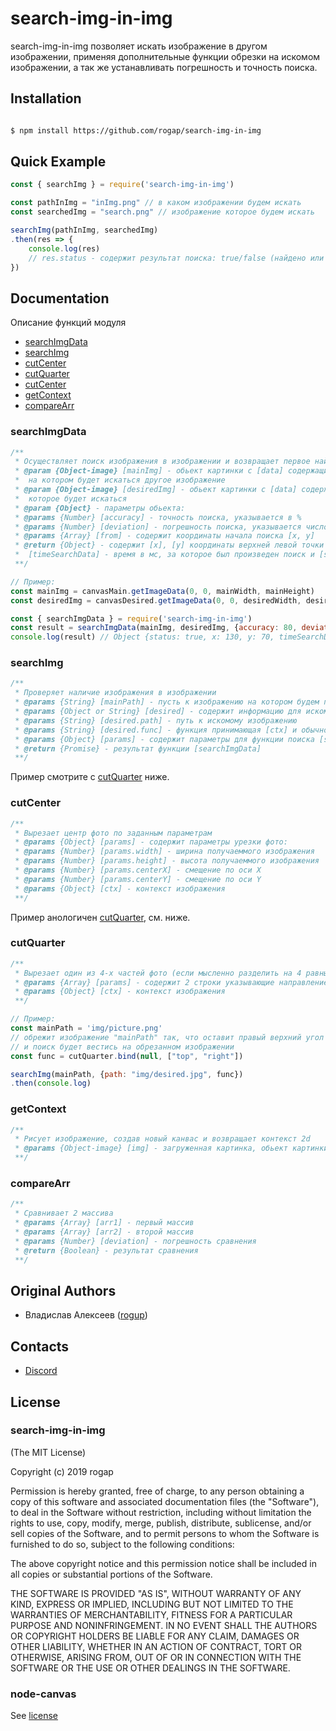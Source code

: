 ﻿# search-img-in-img

search-img-in-img позволяет искать изображение в другом изображении, применяя дополнительные функции обрезки на искомом изображении, а так же устанавливать погрешность и точность поиска.

## Installation

```bash

$ npm install https://github.com/rogap/search-img-in-img
```

## Quick Example

```javascript
const { searchImg } = require('search-img-in-img')

const pathInImg = "inImg.png" // в каком изображении будем искать
const searchedImg = "search.png" // изображение которое будем искать

searchImg(pathInImg, searchedImg)
.then(res => {
	console.log(res)
	// res.status - содержит результат поиска: true/false (найдено или не найденно)
})
```
## Documentation

Описание функций модуля

* [searchImgData](#searchImgData)
* [searchImg](#searchImg)
* [cutCenter](#cutCenter)
* [cutQuarter](#cutQuarter)
* [cutCenter](#cutCenter)
* [getContext](#getContext)
* [compareArr](#compareArr)

### searchImgData

```js
/**
 * Осуществляет поиск изображения в изображении и возвращает первое найденное сходство
 * @param {Object-image} [mainImg] - обьект картинки с [data] содержащим массив цветов изображения
 * 	на котором будет искаться другое изображение
 * @param {Object-image} [desiredImg] - обьект картинки с [data] содержащим массив цветов изображения
 * 	которое будет искаться
 * @param {Object} - параметры обьекта:
 * @params {Number} [accuracy] - точность поиска, указывается в %
 * @params {Number} [deviation] - погрешность поиска, указывается число отклонения цвета
 * @params {Array} [from] - содержит координаты начала поиска [x, y]
 * @return {Object} - содержит [x], [y] координаты верхней левой точки найденного изображения
 * 	[timeSearchData] - время в мс, за которое был произведен поиск и [status] - успешность поиска {Boolean}
 **/

// Пример:
const mainImg = canvasMain.getImageData(0, 0, mainWidth, mainHeight)
const desiredImg = canvasDesired.getImageData(0, 0, desiredWidth, desiredHeight)

const { searchImgData } = require('search-img-in-img')
const result = searchImgData(mainImg, desiredImg, {accuracy: 80, deviation: 30, from: [120, 50]})
console.log(result) // Object {status: true, x: 130, y: 70, timeSearchData: 438}
```

### searchImg

```js
/**
 * Проверяет наличие изображения в изображении
 * @params {String} [mainPath] - пусть к изображению на котором будем проверять
 * @params {Object or String} [desired] - содержит информацию для искомого изображеня или строку-путь
 * @params {String} [desired.path] - путь к искомому изображению
 * @params {String} [desired.func] - функция принимающая [ctx] и обычно используется для урезки изображения
 * @params {Object} [params] - содержит параметры для функции поиска [searchImgData]
 * @return {Promise} - результат функции [searchImgData]
 **/
```
Пример смотрите с [cutQuarter](#cutQuarter) ниже.

### cutCenter

```js
/**
 * Вырезает центр фото по заданным параметрам
 * @params {Object} [params] - содержит параметры урезки фото:
 * @params {Number} [params.width] - ширина получаеммого изображения
 * @params {Number} [params.height] - высота получаеммого изображения
 * @params {Number} [params.centerX] - смещение по оси Х
 * @params {Number} [params.centerY] - смещение по оси Y
 * @params {Object} [ctx] - контекст изображения
 **/
```
Пример анологичен [cutQuarter](#cutQuarter), см. ниже.

### cutQuarter

```js
/**
 * Вырезает один из 4-х частей фото (если мысленно разделить на 4 равные части)
 * @params {Array} [params] - содержит 2 строки указывающие направление вырезания (какую часть вырезать)
 * @params {Object} [ctx] - контекст изображения
 **/

// Пример:
const mainPath = 'img/picture.png'
// обрежит изображение "mainPath" так, что оставит правый верхний угол
// и поиск будет вестись на обрезанном изображении
const func = cutQuarter.bind(null, ["top", "right"])

searchImg(mainPath, {path: "img/desired.jpg", func})
.then(console.log)
```

### getContext

```js
/**
 * Рисует изображение, создав новый канвас и возвращает контекст 2d
 * @params {Object-image} [img] - загруженная картинка, обьект картинки
 **/
```

### compareArr

```js
/**
 * Cравнивает 2 массива
 * @params {Array} [arr1] - первый массив
 * @params {Array} [arr2] - второй массив
 * @params {Number} [deviation] - погрешность сравнения
 * @return {Boolean} - результат сравнения
 **/
```

## Original Authors

  - Владислав Алексеев ([rogup](https://github.com/rogap))

## Contacts

  - [Discord](https://discord.gg/RG9WQtP)

## License

### search-img-in-img

(The MIT License)

Copyright (c) 2019 rogap

Permission is hereby granted, free of charge, to any person obtaining a copy
of this software and associated documentation files (the "Software"), to deal
in the Software without restriction, including without limitation the rights
to use, copy, modify, merge, publish, distribute, sublicense, and/or sell
copies of the Software, and to permit persons to whom the Software is
furnished to do so, subject to the following conditions:

The above copyright notice and this permission notice shall be included in all
copies or substantial portions of the Software.

THE SOFTWARE IS PROVIDED "AS IS", WITHOUT WARRANTY OF ANY KIND, EXPRESS OR
IMPLIED, INCLUDING BUT NOT LIMITED TO THE WARRANTIES OF MERCHANTABILITY,
FITNESS FOR A PARTICULAR PURPOSE AND NONINFRINGEMENT. IN NO EVENT SHALL THE
AUTHORS OR COPYRIGHT HOLDERS BE LIABLE FOR ANY CLAIM, DAMAGES OR OTHER
LIABILITY, WHETHER IN AN ACTION OF CONTRACT, TORT OR OTHERWISE, ARISING FROM,
OUT OF OR IN CONNECTION WITH THE SOFTWARE OR THE USE OR OTHER DEALINGS IN THE
SOFTWARE.

### node-canvas

See [license](https://github.com/Automattic/node-canvas/blob/master/Readme.md#license)
